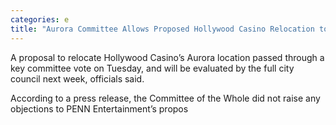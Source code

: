 ```yaml
---
categories: e
title: "Aurora Committee Allows Proposed Hollywood Casino Relocation to Go Up for Full Vote"
---
```


A proposal to relocate Hollywood Casino’s Aurora location passed through a key committee vote on Tuesday, and will be evaluated by the full city council next week, officials said.



According to a press release, the Committee of the Whole did not raise any objections to PENN Entertainment’s propos